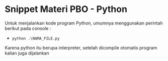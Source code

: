 # Snippet Materi PBO - Python

Untuk menjalankan kode program Python, umumnya menggunakan perintah berikut pada console :

- `python .\NAMA_FILE.py`

Karena python itu berupa interpreter, setelah dicompile otomatis program kalian juga dijalankan
